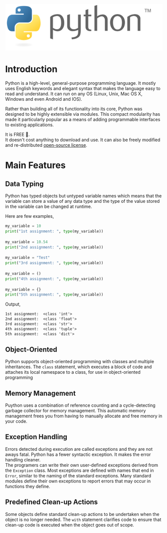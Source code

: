 <p align="center">
  <img src="./python-logo-generic.svg" />
</p>

# Introduction
Python is a high-level, general-purpose programming language. It mostly uses English keywords and elegant syntax that makes the language easy to read and understand. It can run on any OS (Linux, Unix, Mac OS X, Windows and even Android and IOS).

Rather than building all of its functionality into its core, Python was designed to be highly extensible via modules. This compact modularity has made it particularly popular as a means of adding programmable interfaces to existing applications.

It is FREE 🥳.
<br>
It doesn't cost anything to download and use. It can also be freely modified and re-distributed [open-source license](http://www.python.org/psf/license/).

# Main Features
## Data Typing
Python has typed objects but untyped variable names which means that the variable can store a value of any data type and the type of the value stored in the variable can be changed at runtime.

Here are few examples,

```python
my_variable = 10
print("1st assignment: ", type(my_variable))

my_variable = 10.54
print("2nd assignment: ", type(my_variable))

my_variable = "Test"
print("3rd assignment: ", type(my_variable))

my_variable = ()
print("4th assignment: ", type(my_variable))

my_variable = {}
print("5th assignment: ", type(my_variable))
```

Output,

```
1st assignment:  <class 'int'>
2nd assignment:  <class 'float'>
3rd assignment:  <class 'str'>
4th assignment:  <class 'tuple'>
5th assignment:  <class 'dict'>
```

## Object-Oriented
Python supports object-oriented programming with classes and multiple inheritances. The `class` statement, which executes a block of code and attaches its local namespace to a class, for use in object-oriented programming

## Memory Management
Puython uses a combination of reference counting and a cycle-detecting garbage collector for memory management. This automatic memory management frees you from having to manually allocate and free memory in your code.

## Exception Handling
Errors detected during execution are called exceptions and they are not aways fatal. Python has a fewer syntactic exception. It makes the error handling cleaner. <br>
The programers can write their own user-defined exceptions derived from the `Exception` class. Most exceptions are defined with names that end in `Error`, similar to the naming of the standard exceptions. Many standard modules define their own exceptions to report errors that may occur in functions they define.

## Predefined Clean-up Actions
Some objects define standard clean-up actions to be undertaken when the object is no longer needed. The `with` statement clarifies code to ensure that clean-up code is executed when the object goes out of scope. 